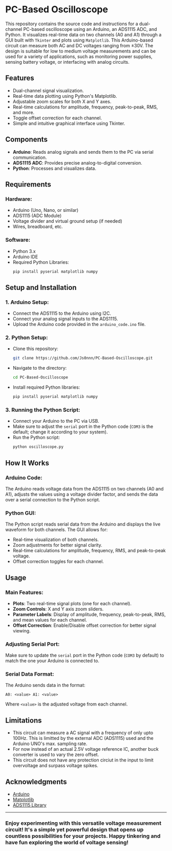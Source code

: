 # PC-Based Oscilloscope

This repository contains the source code and instructions for a dual-channel PC-based oscilloscope using an Arduino, an ADS1115 ADC, and Python. It visualizes real-time data on two channels (A0 and A1) through a GUI built with `Tkinter` and plots using `Matplotlib`. This Arduino-based circuit can measure both AC and DC voltages ranging from ±30V. The design is suitable for low to medium voltage measurements and can be used for a variety of applications, such as monitoring power supplies, sensing battery voltage, or interfacing with analog circuits.

## Features
- Dual-channel signal visualization.
- Real-time data plotting using Python's Matplotlib.
- Adjustable zoom scales for both X and Y axes.
- Real-time calculations for amplitude, frequency, peak-to-peak, RMS, and more.
- Toggle offset correction for each channel.
- Simple and intuitive graphical interface using Tkinter.

## Components
- **Arduino**: Reads analog signals and sends them to the PC via serial communication.
- **ADS1115 ADC**: Provides precise analog-to-digital conversion.
- **Python**: Processes and visualizes data.

## Requirements

### Hardware:
- Arduino (Uno, Nano, or similar)
- ADS1115 (ADC Module)
- Voltage divider and virtual ground setup (if needed)
- Wires, breadboard, etc.

### Software:
- Python 3.x
- Arduino IDE
- Required Python Libraries:
  ```bash
  pip install pyserial matplotlib numpy
  ```

## Setup and Installation

### 1. **Arduino Setup**:
   - Connect the ADS1115 to the Arduino using I2C.
   - Connect your analog signal inputs to the ADS1115.
   - Upload the Arduino code provided in the `arduino_code.ino` file.

### 2. **Python Setup**:
   - Clone this repository:
     ```bash
     git clone https://github.com/Js0nnn/PC-Based-Oscilloscope.git
     ```
   - Navigate to the directory:
     ```bash
     cd PC-Based-Oscilloscope
     ```
   - Install required Python libraries:
     ```bash
     pip install pyserial matplotlib numpy
     ```

### 3. **Running the Python Script**:
   - Connect your Arduino to the PC via USB.
   - Make sure to adjust the `serial` port in the Python code (`COM3` is the default; change it according to your system).
   - Run the Python script:
     ```bash
     python oscilloscope.py
     ```

## How It Works

### **Arduino Code**:
   The Arduino reads voltage data from the ADS1115 on two channels (A0 and A1), adjusts the values using a voltage divider factor, and sends the data over a serial connection to the Python script.

### **Python GUI**:
   The Python script reads serial data from the Arduino and displays the live waveform for both channels. The GUI allows for:
   - Real-time visualization of both channels.
   - Zoom adjustments for better signal clarity.
   - Real-time calculations for amplitude, frequency, RMS, and peak-to-peak voltage.
   - Offset correction toggles for each channel.

## Usage

### Main Features:
- **Plots**: Two real-time signal plots (one for each channel).
- **Zoom Controls**: X and Y axis zoom sliders.
- **Parameter Labels**: Display of amplitude, frequency, peak-to-peak, RMS, and mean values for each channel.
- **Offset Correction**: Enable/Disable offset correction for better signal viewing.

### Adjusting Serial Port:
Make sure to update the `serial` port in the Python code (`COM3` by default) to match the one your Arduino is connected to.

### Serial Data Format:
The Arduino sends data in the format:
```
A0: <value> A1: <value>
```
Where `<value>` is the adjusted voltage from each channel.

## Limitations
- This circuit can measure a AC signal with a frequency of only upto 100Hz. This is limitted by the external ADC (ADS1115) used and the Arduino UNO's max. sampling rate.
- For now instead of an actual 2.5V voltage reference IC, another buck converter is used to vary the zero offset.
- This circuit does not have any protection circiut in the input to limit overvoltage and surpass voltage spikes.

## Acknowledgments
- [Arduino](https://www.arduino.cc/)
- [Matplotlib](https://matplotlib.org/)
- [ADS1115 Library](https://github.com/RobTillaart/ADS1X15)
  
---

### Enjoy experimenting with this versatile voltage measurement circuit! It's a simple yet powerful design that opens up countless possibilities for your projects. Happy tinkering and have fun exploring the world of voltage sensing!
